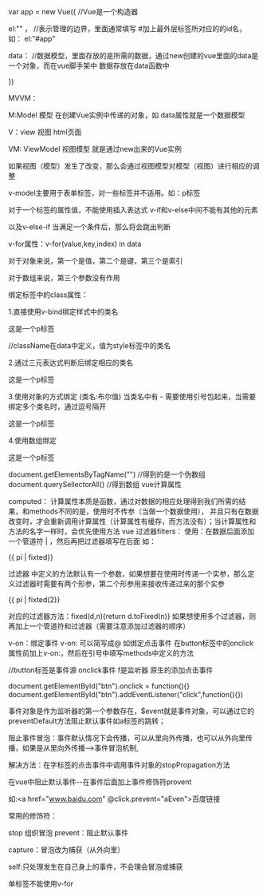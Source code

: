 var app = new Vue({ //Vue是一个构造器 

el:"" ， //表示管理的边界，里面通常填写 #加上最外层标签所对应的的id名，如： el:"#app" 

data： //数据模型，里面存放的是所需的数据，通过new创建的vue里面的data是一个对象，而在vue脚手架中 数据存放在data函数中 

})

 

 MVVM： 

M:Model 模型 在创建Vue实例中传递的对象，如 data属性就是一个数据模型 

V：view 视图 html页面 

VM: ViewModel 视图模型 就是通过new出来的Vue实例 

如果视图（模型）发生了改变，那么会通过视图模型对模型（视图）进行相应的调整 

 

v-model主要用于表单标签，对一些标签并不适用。如：p标签 

对于一个标签的属性值，不能使用插入表达式 v-if和v-else中间不能有其他的元素 

以及v-else-if 当满足一个条件后，那么将会跳出判断 

 

v-for属性：v-for(value,key,index) in data 

对于对象来说，第一个是值，第二个是键，第三个是索引 

对于数组来说，第三个参数没有作用 

 

绑定标签中的class属性： 

1.直接使用v-bind绑定样式中的类名 

<p v-bind:class=””>这是一个p标签</p>

//className在data中定义，值为style标签中的类名 

2.通过三元表达式判断后绑定相应的类名 

这是一个p标签

3.使用对象的方式绑定 (类名:布尔值) 当类名中有 - 需要使用引号包起来，当需要绑定多个类名时，通过逗号隔开 

这是一个p标签

4.使用数组绑定 

这是一个p标签

document.getElementsByTagName("") //得到的是一个伪数组 document.querySellectorAll() //得到数组 vue计算属性

computed： 计算属性本质是函数，通过对数据的相应处理得到我们所需的结果，和methods不同的是，使用时不传参（当做一个数据使用）， 并且只有在数据改变时，才会重新调用计算属性（计算属性有缓存，而方法没有）；当计算属性和方法的名字一样时，会优先使用方法 vue 过滤器filters： 使用：在数据后面添加一个管道符 | ，然后再把过滤器填写在后面 如：

{{ pi | fixted}}

过滤器 中定义的方法默认有一个参数，如果想要在使用时传递一个实参，那么定义过滤器时需要有两个形参，第二个形参用来接收传递过来的那个实参 

{{ pi | fixted(2}}

对应的过滤器方法：fixed(d,n){return d.toFixed(n)} 如果想使用多个过滤器，则再加上一个管道符和过滤器（需要注意添加过滤器的顺序） 

 

v-on：绑定事件 v-on: 可以简写成@ 如绑定点击事件 在button标签中的onclick属性前加上v-on:，然后在引号中填写methods中定义的方法 

//button标签是事件源 onclick事件 f是监听器 原生的添加点击事件 

 

document.getElementById("btn").onclick = function(){} document.getElementById("btn").addEventListener("click",function(){}) 

 

事件对象是作为监听器的第一个参数存在，$event就是事件对象，可以通过它的preventDefault方法阻止默认事件如a标签的跳转； 

 

阻止事件冒泡：事件默认情况下会传播，可以从里向外传播，也可以从外向里传播，如果是从里向外传播-->事件冒泡机制, 

解决方法：在字标签的点击事件中调用事件对象的stopPropagation方法 

在vue中阻止默认事件--在事件后面加上事件修饰符provent 

如:<a href="www.baidu.com" @click.prevent="aEven">百度链接</a>

 

常用的修饰符： 

stop 组织冒泡     prevent：阻止默认事件 

capture：冒泡改为捕获（从外向里） 

self:只处理发生在自己身上的事件，不会理会冒泡或捕获 

 

单标签不能使用v-for 
